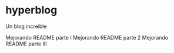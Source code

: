 # hyperblog
Un blog increible

Mejorando README parte I
Mejorando README parte 2
Mejorando README parte III
